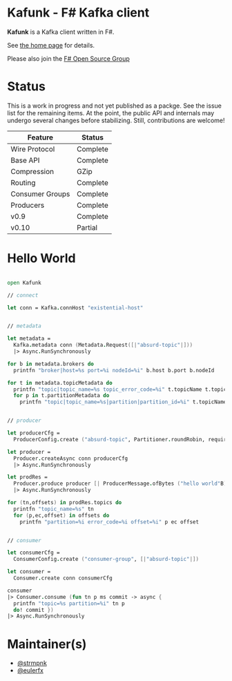 # Kafunk - F# Kafka client

**Kafunk** is a Kafka client written in F#.

See [the home page](http://jet.github.io/kafunk) for details.

Please also join the [F# Open Source Group](http://fsharp.github.com)

# Status

This is a work in progress and not yet published as a packge. See the issue list for the remaining items. At the point, the public API and internals may undergo several changes before stabilizing. Still, contributions are welcome!

| Feature         | Status   |
| ----------------|----------|
| Wire Protocol   | Complete |
| Base API        | Complete |
| Compression     | GZip     |
| Routing         | Complete |
| Consumer Groups | Complete |
| Producers       | Complete |
| v0.9            | Complete |
| v0.10           | Partial  |

# Hello World

```fsharp

open Kafunk

// connect

let conn = Kafka.connHost "existential-host"


// metadata

let metadata = 
  Kafka.metadata conn (Metadata.Request([|"absurd-topic"|])) 
  |> Async.RunSynchronously

for b in metadata.brokers do
  printfn "broker|host=%s port=%i nodeId=%i" b.host b.port b.nodeId

for t in metadata.topicMetadata do
  printfn "topic|topic_name=%s topic_error_code=%i" t.topicName t.topicErrorCode
  for p in t.partitionMetadata do
    printfn "topic|topic_name=%s|partition|partition_id=%i" t.topicName p.partitionId


// producer

let producerCfg =
  ProducerConfig.create ("absurd-topic", Partitioner.roundRobin, requiredAcks = RequiredAcks.Local)

let producer =
  Producer.createAsync conn producerCfg
  |> Async.RunSynchronously

let prodRes =
  Producer.produce producer [| ProducerMessage.ofBytes ("hello world"B) |]
  |> Async.RunSynchronously

for (tn,offsets) in prodRes.topics do
  printfn "topic_name=%s" tn
  for (p,ec,offset) in offsets do
    printfn "partition=%i error_code=%i offset=%i" p ec offset


// consumer

let consumerCfg = 
  ConsumerConfig.create ("consumer-group", [|"absurd-topic"|])

let consumer =
  Consumer.create conn consumerCfg

consumer
|> Consumer.consume (fun tn p ms commit -> async {
  printfn "topic=%s partition=%i" tn p
  do! commit })
|> Async.RunSynchronously  

```

# Maintainer(s)

- [@strmpnk](https://github.com/strmpnk)
- [@eulerfx](https://github.com/eulerfx)
